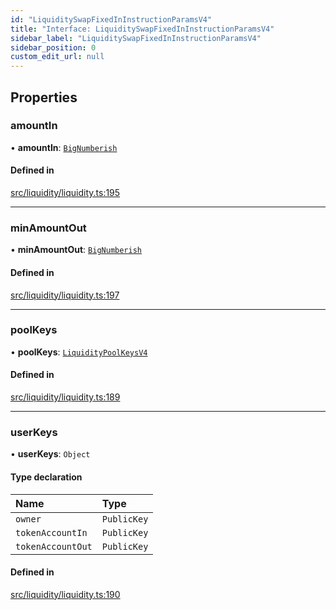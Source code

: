 ```yaml
---
id: "LiquiditySwapFixedInInstructionParamsV4"
title: "Interface: LiquiditySwapFixedInInstructionParamsV4"
sidebar_label: "LiquiditySwapFixedInInstructionParamsV4"
sidebar_position: 0
custom_edit_url: null
---
```


## Properties

### amountIn

• **amountIn**: [`BigNumberish`](../modules.md#bignumberish)

#### Defined in

[src/liquidity/liquidity.ts:195](https://github.com/alpha-defi/raydium-sdk/blob/ce1010a/src/liquidity/liquidity.ts#L195)

___

### minAmountOut

• **minAmountOut**: [`BigNumberish`](../modules.md#bignumberish)

#### Defined in

[src/liquidity/liquidity.ts:197](https://github.com/alpha-defi/raydium-sdk/blob/ce1010a/src/liquidity/liquidity.ts#L197)

___

### poolKeys

• **poolKeys**: [`LiquidityPoolKeysV4`](../modules.md#liquiditypoolkeysv4)

#### Defined in

[src/liquidity/liquidity.ts:189](https://github.com/alpha-defi/raydium-sdk/blob/ce1010a/src/liquidity/liquidity.ts#L189)

___

### userKeys

• **userKeys**: `Object`

#### Type declaration

| Name | Type |
| :------ | :------ |
| `owner` | `PublicKey` |
| `tokenAccountIn` | `PublicKey` |
| `tokenAccountOut` | `PublicKey` |

#### Defined in

[src/liquidity/liquidity.ts:190](https://github.com/alpha-defi/raydium-sdk/blob/ce1010a/src/liquidity/liquidity.ts#L190)

